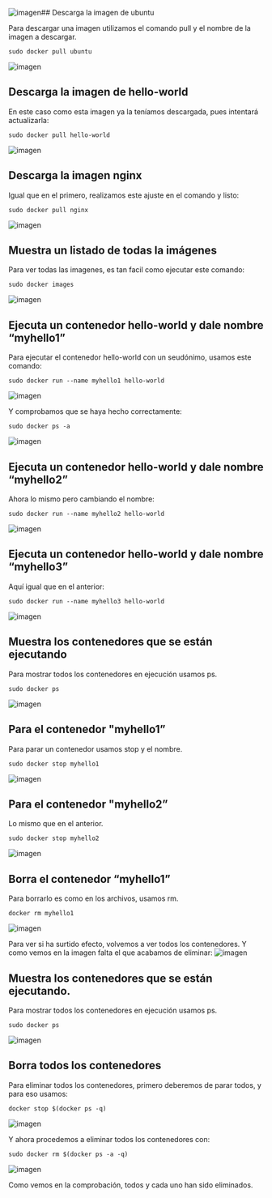 ![imagen](https://github.com/user-attachments/assets/7b3e9f82-8922-46ca-b0f8-87acad644f64)## Descarga la imagen de ubuntu

Para descargar una imagen utilizamos el comando pull y el nombre de la imagen a descargar.
```
sudo docker pull ubuntu
```
![imagen](https://github.com/user-attachments/assets/4bb8bc09-23cf-4877-9353-bb63608939be)

## Descarga la imagen de hello-world

En este caso como esta imagen ya la teníamos descargada, pues intentará actualizarla:
```
sudo docker pull hello-world
```
![imagen](https://github.com/user-attachments/assets/6584fae9-75eb-4ac7-b972-4822473b0e00)

## Descarga la imagen nginx

Igual que en el primero, realizamos este ajuste en el comando y listo:
```
sudo docker pull nginx
```
![imagen](https://github.com/user-attachments/assets/b3d39a5c-5825-47b3-8e8d-ab9133d50af1)

## Muestra un listado de todas la imágenes

Para ver todas las imagenes, es tan facil como ejecutar este comando:
```
sudo docker images
```
![imagen](https://github.com/user-attachments/assets/ebcafd47-9bde-4565-9ffd-6439fd699aff)

## Ejecuta un contenedor hello-world y dale nombre “myhello1”

Para ejecutar el contenedor hello-world con un seudónimo, usamos este comando:
```
sudo docker run --name myhello1 hello-world
```
![imagen](https://github.com/user-attachments/assets/484f2c39-da30-4b39-bc2d-6cdd9863e79c)

Y comprobamos que se haya hecho correctamente:
```
sudo docker ps -a
```
![imagen](https://github.com/user-attachments/assets/30ea18ad-9551-449f-82a0-f686125e2038)

## Ejecuta un contenedor hello-world y dale nombre “myhello2”

Ahora lo mismo pero cambiando el nombre:
```
sudo docker run --name myhello2 hello-world
```
![imagen](https://github.com/user-attachments/assets/b706dcda-7a59-4268-add7-945fef4708a0)

## Ejecuta un contenedor hello-world y dale nombre “myhello3”

Aquí igual que en el anterior:
```
sudo docker run --name myhello3 hello-world
```
![imagen](https://github.com/user-attachments/assets/14f4d0d8-5574-4b9a-9cd4-52102083eeda)

## Muestra los contenedores que se están ejecutando

Para mostrar todos los contenedores en ejecución usamos ps.
```
sudo docker ps
```
![imagen](https://github.com/user-attachments/assets/2fb33a25-85bb-4aa6-8fbd-7eb54242fcf5)

## Para el contenedor "myhello1”

Para parar un contenedor usamos stop y el nombre.
```
sudo docker stop myhello1
```
![imagen](https://github.com/user-attachments/assets/ecdc4dd5-11da-40e6-a8d1-7a8b5d140114)

## Para el contenedor "myhello2”

Lo mismo que en el anterior.
```
sudo docker stop myhello2
```
![imagen](https://github.com/user-attachments/assets/cadb350a-231d-41a5-aa49-190fc5042e1c)

## Borra el contenedor “myhello1”

Para borrarlo es como en los archivos, usamos rm.
```
docker rm myhello1
```
![imagen](https://github.com/user-attachments/assets/34e94932-1a0a-4d2f-a0b7-79552b190ef9)

Para ver si ha surtido efecto, volvemos a ver todos los contenedores. Y como vemos en la imagen falta el que acabamos de eliminar:
![imagen](https://github.com/user-attachments/assets/290da5a5-5190-40ac-abe7-630bf6367e50)

## Muestra los contenedores que se están ejecutando.

Para mostrar todos los contenedores en ejecución usamos ps.
```
sudo docker ps
```
![imagen](https://github.com/user-attachments/assets/3a2298dd-554c-43ef-a6e0-d64608413428)

## Borra todos los contenedores

Para eliminar todos los contenedores, primero deberemos de parar todos, y para eso usamos:
```
docker stop $(docker ps -q)
```
![imagen](https://github.com/user-attachments/assets/3b8218fe-8ca6-4dea-b112-d6388ae00ca7)

Y ahora procedemos a eliminar todos los contenedores con:
```
sudo docker rm $(docker ps -a -q)
```
![imagen](https://github.com/user-attachments/assets/69f60a4c-b1ad-4d41-9ee9-d15eb6c5109e)

Como vemos en la comprobación, todos y cada uno han sido eliminados.
